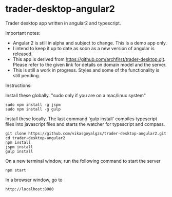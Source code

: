 # trader-desktop-angular2
Trader desktop app written in angular2 and typescript.

Important notes: 
* Angular 2 is still in alpha and subject to change. This is a demo app only. 
* I intend to keep it up to date as soon as a new version of angular is released. 
* This app is derived from https://github.com/archfirst/trader-desktop.git. Please refer 
  to the given link for details on domain model and the server.
* This is still a work in progress. Styles and some of the functionality is still pending.

Instructions:

Install these globally. "sudo only if you are on a mac/linux system"
```
sudo npm install -g jspm
sudo npm install -g gulp
```

Install these locally. The last command 'gulp install' compiles typescript files into 
javascript files and starts the watcher for typescript and compass.
```
git clone https://github.com/vikasgoyalgzs/trader-desktop-angular2.git
cd trader-desktop-angular2
npm install
jspm install
gulp install
```
On a new terminal window, run the following command to start the server
```
npm start
```

In a browser window, go to 
```
http://localhost:8080
```
